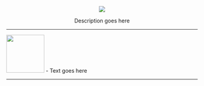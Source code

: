<p align="center">
  <img src="https://www.pngkey.com/png/detail/246-2464980_it-solutions-1-cyber-security-cyber-security-logo.png" />
</p>

<p align="center">
    Description goes here
</p>

---

[<img src="https://assets.turbologo.com/blog/en/2019/10/19084944/youtube-logo-illustration.jpg" width="100"/>](https://youtube.com/playlist?list=PLhDT50eG3h3STKqb6iqMnJRGDCn0jrHKf) - Text goes here

---
